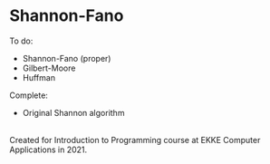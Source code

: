 # Shannon-Fano
To do:
<ul>
  <li>Shannon-Fano (proper)</li>
  <li>Gilbert-Moore</li>
  <li>Huffman</li>
</ul>

Complete:
<ul>
  <li>Original Shannon algorithm</li>
</ul>
<br>
Created for Introduction to Programming course at EKKE Computer Applications in 2021.
